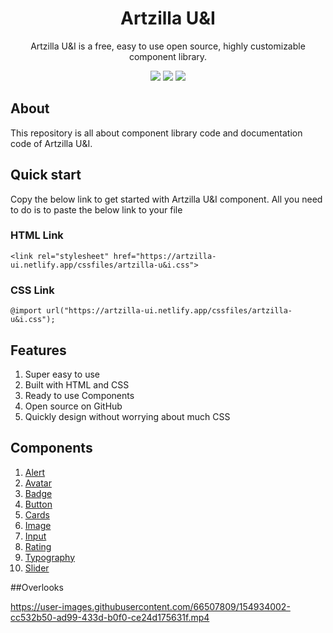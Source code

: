 <div align="center">

# Artzilla U&I

Artzilla U&I is a free, easy to use open source, highly customizable component library.

![](https://img.shields.io/badge/HTML5-E34F26?style=for-the-badge&logo=html5&logoColor=white)
![](https://img.shields.io/badge/CSS3-1572B6?style=for-the-badge&logo=css3&logoColor=white)
![](https://img.shields.io/badge/JavaScript-F7DF1E?style=for-the-badge&logo=javascript&logoColor=black)

</div>

## About

This repository is all about component library code and documentation code of Artzilla U&I.

## Quick start

Copy the below link to get started with Artzilla U&I component. All you need to do is to paste the below link to your file

### HTML Link

``` <link rel="stylesheet" href="https://artzilla-ui.netlify.app/cssfiles/artzilla-u&i.css"> ```

### CSS Link

``` @import url("https://artzilla-ui.netlify.app/cssfiles/artzilla-u&i.css"); ```

## Features

1. Super easy to use
1. Built with HTML and CSS
1. Ready to use Components
1. Open source on GitHub
1. Quickly design without worrying about much CSS

## Components

1. [Alert](https://artzilla-ui.netlify.app/documentation.html#alerts)
1. [Avatar](https://artzilla-ui.netlify.app/documentation.html#avatar)
1. [Badge](https://artzilla-ui.netlify.app/documentation.html#badge)
1. [Button](https://artzilla-ui.netlify.app/documentation.html#button)
1. [Cards](https://artzilla-ui.netlify.app/documentation.html#cards)
1. [Image](https://artzilla-ui.netlify.app/documentation.html#image)
1. [Input](https://artzilla-ui.netlify.app/documentation.html#input)
1. [Rating](https://artzilla-ui.netlify.app/documentation.html#rating)
1. [Typography](https://artzilla-ui.netlify.app/documentation.html#typography)
1. [Slider](https://artzilla-ui.netlify.app/documentation.html#slider)

##Overlooks



https://user-images.githubusercontent.com/66507809/154934002-cc532b50-ad99-433d-b0f0-ce24d175631f.mp4


